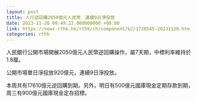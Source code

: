 ```yaml
---
layout: post
title: 人行逆回購2050億元人民幣　連續9日淨投放
date: 2023-11-20 09:49:22.000000000 +08:00
link: https://news.rthk.hk/rthk/ch/component/k2/1728545-20231120.htm
categories: rthk
---
```


人民銀行公開市場開展2050億元人民幣逆回購操作，屬7天期，中標利率維持於1.8厘。

公開市場單日淨投放920億元，連續9日淨投放。

本周共有17610億元逆回購到期。另外，明日有500億元國庫現金定期存款到期，周三有900億元國庫現金定存招標。
